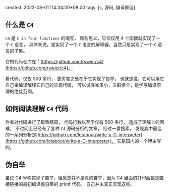 created: 2022-08-01T14:34:00+08:00
tags: [c, 源码, 编译原理]


## 什么是 `C4`

`C4` 是 `C in four functions` 的缩写，
顾名思义，它仅仅用 4 个函数就实现了一个 `C` 语言，
具体来说，是实现了一个 `C` 语言的解释器，当然只是实现了一个 `C` 语言的子集。

它的代码仓库在：[https://github.com/rswier/c4](https://github.com/rswier/c4)。

看代码，仅仅 500 多行，
更厉害之处在于它实现了自举，
也就是说，它可以用它自己来编译解释它自己的实现代码，
可以说麻雀虽小，五脏俱全，是学写编译原理的绝佳范例。


## 如何阅读理解 `C4` 代码

作者对代码进行了极致精简，
代码行数以至于仅有 500 多行，
造成了理解上的困难，
不过网上已经有了各种 `C4` 源码分析的文章，
经过一番搜索，
发现其中最佳的一系列分析是[https://github.com/lotabout/write-a-C-interpreter](https://github.com/lotabout/write-a-C-interpreter)，
它是国内的一个博主写的。


## 伪自举

虽说 C4 号称实现了自举，但感觉并不是真的自举，因为 C4 里面的打印函数是直接链接的最初编译器自带的 printf 代码，
自己并未真正实现这些。
